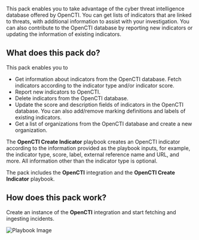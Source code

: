 This pack enables you to take advantage of the cyber threat intelligence database offered by OpenCTI.
You can get lists of indicators that are linked to threats, with additional information to assist with your investigation. You can also contribute to the OpenCTI database by reporting new indicators or updating the information of existing indicators.

## What does this pack do?
This pack enables you to
- Get information about indicators from the OpenCTI database. Fetch indicators according to the indicator type and/or indicator score. 
- Report new indicators to OpenCTI.
- Delete indicators from the OpenCTI database.
- Update the score and description fields of indicators in the OpenCTI database. You can also add/remove marking definitions and labels of existing indicators.
- Get a list of organizations from the OpenCTI database and create a new organization.

The **OpenCTI Create Indicator** playbook creates an OpenCTI indicator according to the information provided as the playbook inputs, for example, the indicator type, score, label, external reference name and URL, and more. All information other than the indicator type is optional.

The pack includes the **OpenCTI** integration and the **OpenCTI Create Indicator** playbook.

## How does this pack work?

Create an instance of the **OpenCTI** integration and start fetching and ingesting incidents.

![Playbook Image](../../doc_files/OpenCTI_-_Create_Indicator.png)
